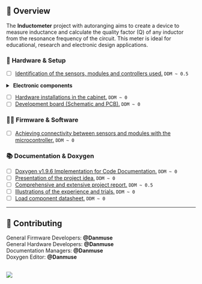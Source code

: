 <!-- Official repository: https://github.com/Danmuse/InductometerTRD_FRBA -->

## 📕️ __Overview__

The **Inductometer** project with autoranging aims to create a device to measure inductance and calculate the quality factor (Q) of any inductor from the resonance frequency of the circuit. This meter is ideal for educational, research and electronic design applications.

### 🔌️ __Hardware & Setup__

- [ ] [Identification of the sensors, modules and controllers used.](#) `DDM ~ 0.5`
<details>
  <summary><strong><span>&#160;</span>Electronic components</strong></summary>
  <ul>
    <span>&#10038;</span> LPC845-BRK or ATtiny85.<br>
    <span>&#10038;</span> TM1637 Seven Segment Displays.<br>
    <span>&#10038;</span> Display LCD2004A with HD44780U controller. (Opcional)<br>
    <span>&#10038;</span> EEPROM Memory FM24C16U 16KB. (Optional)<br>
    <span>&#10038;</span> DFPlayer module. (Optional)<br>
  </ul>
</details>

- [ ] [Hardware installations in the cabinet.](#) `DDM ~ 0`
- [ ] [Development board (Schematic and PCB).](#) `DDM ~ 0`

### 👨‍💻️ __Firmware & Software__

- [ ] [Achieving connectivity between sensors and modules with the microcontroller.](#) `DDM ~ 0`

### 📚️ __Documentation & Doxygen__

- [ ] [Doxygen v1.9.6 Implementation for Code Documentation.](#) `DDM ~ 0`
- [ ] [Presentation of the project idea.](#) `DDM ~ 0`
- [ ] [Comprehensive and extensive project report.](#) `DDM ~ 0.5`
- [ ] [Illustrations of the experience and trials.](#) `DDM ~ 0`
- [ ] [Load component datasheet.](#) `DDM ~ 0`

---

## 🌟️ __Contributing__

General Firmware Developers: __@Danmuse__  
General Hardware Developers: __@Danmuse__  
Documentation Managers: __@Danmuse__  
Doxygen Editor: __@Danmuse__  

<br>

<a href="https://github.com/Danmuse/InductometerTRD_FRBA/graphs/contributors">
  <img src="https://contrib.rocks/image?repo=Danmuse/InductometerTRD_FRBA&max=2" />
</a>
